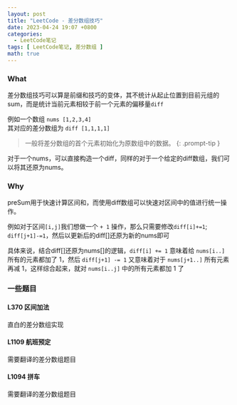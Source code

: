 ```yaml
---
layout: post
title: "LeetCode - 差分数组技巧"
date: 2023-04-24 19:07 +0800
categories:
  - LeetCode笔记
tags: [ LeetCode笔记, 差分数组 ] 
math: true
---
```


### What

差分数组技巧可以算是前缀和技巧的变体，其不统计从起止位置到目前元组的sum，而是统计当前元素相较于前一个元素的偏移量`diff`

例如一个数组 `nums [1,2,3,4]`   
其对应的差分数组为 `diff [1,1,1,1]`

>一般将差分数组的首个元素初始化为原数组中的数据。
{: .prompt-tip }

对于一个nums，可以直接构造一个diff，同样的对于一个给定的diff数组，我们可以将其还原为nums。

### Why

preSum用于快速计算区间和，而使用diff数组可以快速对区间中的值进行统一操作。

例如对于区间`[i,j]`我们想做一个 `+ 1` 操作，那么只需要修改`diff[i]+=1`; `diff[j+1]-=1`，然后以更新后的diff[]还原为新的nums即可

具体来说，结合diff[]还原为nums[]的逻辑，`diff[i] += 1` 意味着给 `nums[i..]` 所有的元素都加了 1，然后 `diff[j+1] -= 1` 又意味着对于 `nums[j+1..]` 所有元素再减 1，这样综合起来，就对 `nums[i..j]` 中的所有元素都加 1 了

### 一些题目

#### L370 区间加法

直白的差分数组实现

#### L1109 航班预定

需要翻译的差分数组题目

#### L1094 拼车

需要翻译的差分数组题目

